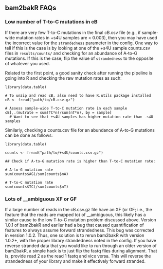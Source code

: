 ## bam2bakR FAQs

### Low number of T-to-C mutations in cB

If there are very few T-to-C mutations in the final cB.csv file (e.g., if sample-wide mutation rates in +s4U samples are < 0.003), then you may have used the incorrect value for the `strandedness` parameter in the config. One way to tell if this is the case is by looking at one of the +s4U sample counts.csv files in `results/counts/` and checking for an abundance of A-to-G mutations. If this is the case, flip the value of `strandedness` to the opposite of whatever you used.

Related to the first point, a good sanity check after running the pipeline is going into R and checking the raw mutation rates as such:

```
library(data.table)

# To unzip and read cB, also need to have R.utils package installed
cB <- fread("path/to/cB.csv.gz")

# Assess sample-wide T-to-C mutation rate in each sample
cB[,.(mutrate = sum(TC*n)/sum(nT*n), by = sample]
  # Want to see that +s4U samples has higher mutation rate than -s4U samples
```

Similarly, checking a counts.csv file for an abundance of A-to-G mutations can be done as follows:

```
library(data.table)

counts <- fread("path/to/+s4U/counts.csv.gz")

## Check if A-to-G mutation rate is higher than T-to-C mutation rate:

# A-to-G mutation rate
sum(counts$AG)/sum(counts$nA)

# T-to-C mutation rate
sum(counts$TC)/sum(counts$nT)
```

### Lots of __ambiguous XF or GF

If a large number of reads in the cB.csv.gz file have an XF (or GF; i.e., the feature that the reads are mapped to) of __ambiguous, this likely has a similar cause to the low T-to-C mutation problem discussed above. Version 1.0.1 of bam2bakR and earlier had a bug that caused quantification of features to always assume forward strandedness. This bug was corrected in version 1.0.2. Thus, one solution is to rerun bam2bakR with version 1.0.2+, with the proper library strandedness noted in the config. If you have reverse stranded data that you would like to run through an older version of bam2bakR, a simple hack is to just flip the fastq files during alignment. That is, provide read 2 as the read 1 fastq and vice versa. This will reverse the strandedness of your library and make it effectively forward stranded.